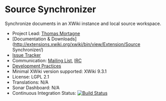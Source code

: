 # Source Synchronizer
Synchronize documents in an XWiki instance and local source workspace.

* Project Lead: [Thomas Mortagne](http://www.xwiki.org/xwiki/bin/view/XWiki/ThomasMortagne)
* [Documentation & Downloads](http://extensions.xwiki.org/xwiki/bin/view/Extension/Source Synchronizer/)
* [Issue Tracker](http://jira.xwiki.org/browse/SOURCESYNC)
* Communication: [Mailing List](http://dev.xwiki.org/xwiki/bin/view/Community/MailingLists), [IRC](http://dev.xwiki.org/xwiki/bin/view/Community/IRC)
* [Development Practices](http://dev.xwiki.org)
* Minimal XWiki version supported: XWiki 9.3.1
* License: LGPL 2.1
* Translations: N/A
* Sonar Dashboard: N/A
* Continuous Integration Status: [![Build Status](http://ci.xwiki.org/job/XWiki%20Contrib/job/source-synchronizer/job/master/badge/icon)](http://ci.xwiki.org/job/XWiki%20Contrib/job/source-synchronizer/job/master/)
